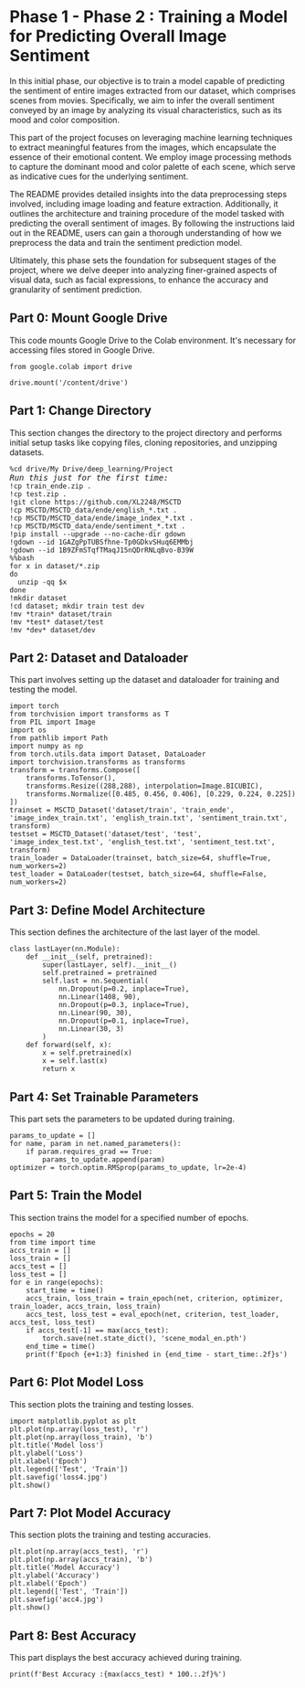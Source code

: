 <div>
<h1>Phase 1 - Phase 2 : Training a Model for Predicting Overall Image Sentiment</h1>
<p>In this initial phase, our objective is to train a model capable of predicting the sentiment of entire images extracted from our dataset, which comprises scenes from movies. Specifically, we aim to infer the overall sentiment conveyed by an image by analyzing its visual characteristics, such as its mood and color composition.

This part of the project focuses on leveraging machine learning techniques to extract meaningful features from the images, which encapsulate the essence of their emotional content. We employ image processing methods to capture the dominant mood and color palette of each scene, which serve as indicative cues for the underlying sentiment.

The README provides detailed insights into the data preprocessing steps involved, including image loading and feature extraction. Additionally, it outlines the architecture and training procedure of the model tasked with predicting the overall sentiment of images. By following the instructions laid out in the README, users can gain a thorough understanding of how we preprocess the data and train the sentiment prediction model.

Ultimately, this phase sets the foundation for subsequent stages of the project, where we delve deeper into analyzing finer-grained aspects of visual data, such as facial expressions, to enhance the accuracy and granularity of sentiment prediction.</p>
</div>


<div>
<h2>Part 0: Mount Google Drive</h2>
<p>This code mounts Google Drive to the Colab environment. It's necessary for accessing files stored in Google Drive.</p>
<pre><code>from google.colab import drive</code></pre>
<pre><code>drive.mount('/content/drive')</code></pre>
</div>

<!-- Change Directory -->
<div>
<h2>Part 1: Change Directory</h2>
<p>This section changes the directory to the project directory and performs initial setup tasks like copying files, cloning repositories, and unzipping datasets.</p>
<pre><code>%cd drive/My Drive/deep_learning/Project</code>
<em>Run this just for the first time:</em>
<code>!cp train_ende.zip .</code>
<code>!cp test.zip .</code>
<code>!git clone https://github.com/XL2248/MSCTD</code>
<code>!cp MSCTD/MSCTD_data/ende/english_*.txt .</code>
<code>!cp MSCTD/MSCTD_data/ende/image_index_*.txt .</code>
<code>!cp MSCTD/MSCTD_data/ende/sentiment_*.txt .</code>
<code>!pip install --upgrade --no-cache-dir gdown</code>
<code>!gdown --id 1GAZgPpTUBSfhne-Tp0GDkvSHuq6EMMbj</code>
<code>!gdown --id 1B9ZFmSTqfTMaqJ15nQDrRNLqBvo-B39W</code>
<code>%%bash</code>
<code>for x in dataset/*.zip</code>
<code>do</code>
<code>  unzip -qq $x</code>
<code>done</code>
<code>!mkdir dataset</code>
<code>!cd dataset; mkdir train test dev</code>
<code>!mv *train* dataset/train</code>
<code>!mv *test* dataset/test</code>
<code>!mv *dev* dataset/dev</code></pre>
</div>

<!-- Dataset and Dataloader -->
<div>
<h2>Part 2: Dataset and Dataloader</h2>
<p>This part involves setting up the dataset and dataloader for training and testing the model.</p>
<pre><code>import torch</code>
<code>from torchvision import transforms as T</code>
<code>from PIL import Image</code>
<code>import os</code>
<code>from pathlib import Path</code>
<code>import numpy as np</code>
<code>from torch.utils.data import Dataset, DataLoader</code>
<code>import torchvision.transforms as transforms</code>
<code>transform = transforms.Compose([
    transforms.ToTensor(),
    transforms.Resize((288,288), interpolation=Image.BICUBIC),
    transforms.Normalize([0.485, 0.456, 0.406], [0.229, 0.224, 0.225])
])</code>
<code>trainset = MSCTD_Dataset('dataset/train', 'train_ende', 'image_index_train.txt', 'english_train.txt', 'sentiment_train.txt', transform)</code>
<code>testset = MSCTD_Dataset('dataset/test', 'test', 'image_index_test.txt', 'english_test.txt', 'sentiment_test.txt', transform)</code>
<code>train_loader = DataLoader(trainset, batch_size=64, shuffle=True, num_workers=2)</code>
<code>test_loader = DataLoader(testset, batch_size=64, shuffle=False, num_workers=2)</code></pre>
</div>

<!-- Define Model Architecture -->
<div>
<h2>Part 3: Define Model Architecture</h2>
<p>This section defines the architecture of the last layer of the model.</p>
<pre><code>class lastLayer(nn.Module):</code>
<code>    def __init__(self, pretrained):</code>
<code>        super(lastLayer, self).__init__()</code>
<code>        self.pretrained = pretrained</code>
<code>        self.last = nn.Sequential(</code>
<code>            nn.Dropout(p=0.2, inplace=True),</code>
<code>            nn.Linear(1408, 90),</code>
<code>            nn.Dropout(p=0.3, inplace=True),</code>
<code>            nn.Linear(90, 30),</code>
<code>            nn.Dropout(p=0.1, inplace=True),</code>
<code>            nn.Linear(30, 3)</code>
<code>        )</code>
<code>    def forward(self, x):</code>
<code>        x = self.pretrained(x)</code>
<code>        x = self.last(x)</code>
<code>        return x</code></pre>
</div>

<!-- Set Trainable Parameters -->
<div>
<h2>Part 4: Set Trainable Parameters</h2>
<p>This part sets the parameters to be updated during training.</p>
<pre><code>params_to_update = []</code>
<code>for name, param in net.named_parameters():</code>
<code>    if param.requires_grad == True:</code>
<code>        params_to_update.append(param)</code>
<code>optimizer = torch.optim.RMSprop(params_to_update, lr=2e-4)</code></pre>
</div>

<!-- Train the Model -->
<div>
<h2>Part 5: Train the Model</h2>
<p>This section trains the model for a specified number of epochs.</p>
<pre><code>epochs = 20</code>
<code>from time import time</code>
<code>accs_train = []</code>
<code>loss_train = []</code>
<code>accs_test = []</code>
<code>loss_test = []</code>
<code>for e in range(epochs):</code>
<code>    start_time = time()</code>
<code>    accs_train, loss_train = train_epoch(net, criterion, optimizer, train_loader, accs_train, loss_train)</code>
<code>    accs_test, loss_test = eval_epoch(net, criterion, test_loader, accs_test, loss_test)</code>
<code>    if accs_test[-1] == max(accs_test):</code>
<code>        torch.save(net.state_dict(), 'scene_modal_en.pth')</code>
<code>    end_time = time()</code>
<code>    print(f'Epoch {e+1:3} finished in {end_time - start_time:.2f}s')</code></pre>
</div>

<!-- Plot Model Loss -->
<div>
<h2>Part 6: Plot Model Loss</h2>
<p>This section plots the training and testing losses.</p>
<pre><code>import matplotlib.pyplot as plt</code>
<code>plt.plot(np.array(loss_test), 'r')</code>
<code>plt.plot(np.array(loss_train), 'b')</code>
<code>plt.title('Model loss')</code>
<code>plt.ylabel('Loss')</code>
<code>plt.xlabel('Epoch')</code>
<code>plt.legend(['Test', 'Train'])</code>
<code>plt.savefig('loss4.jpg')</code>
<code>plt.show()</code></pre>
</div>

<!-- Plot Model Accuracy -->
<div>
<h2>Part 7: Plot Model Accuracy</h2>
<p>This section plots the training and testing accuracies.</p>
<pre><code>plt.plot(np.array(accs_test), 'r')</code>
<code>plt.plot(np.array(accs_train), 'b')</code>
<code>plt.title('Model Accuracy')</code>
<code>plt.ylabel('Accuracy')</code>
<code>plt.xlabel('Epoch')</code>
<code>plt.legend(['Test', 'Train'])</code>
<code>plt.savefig('acc4.jpg')</code>
<code>plt.show()</code></pre>
</div>

<!-- Best Accuracy -->
<div>
<h2>Part 8: Best Accuracy</h2>
<p>This part displays the best accuracy achieved during training.</p>
<pre><code>print(f'Best Accuracy :{max(accs_test) * 100.:.2f}%')</code></pre>
</div>

</body>
</html>
